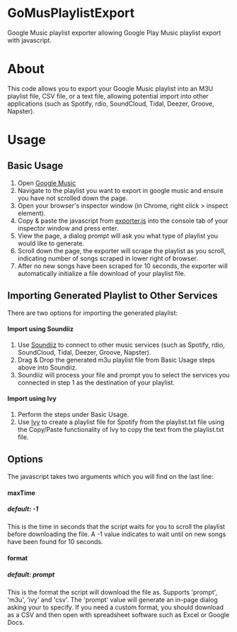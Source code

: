 # GoMusPlaylistExport
Google Music playlist exporter allowing Google Play Music playlist export with javascript.

# About
This code allows you to export your Google Music playlist into an M3U playlist file, CSV file, or a text file, allowing potential import into other applications (such as Spotify, rdio, SoundCloud, Tidal, Deezer, Groove, Napster).

# Usage
## Basic Usage
1. Open [Google Music](https://play.google.com/music/)
2. Navigate to the playlist you want to export in google music and ensure you have not scrolled down the page.
3. Open your browser's inspector window (in Chrome, right click > inspect element).
4. Copy & paste the javascript from [exporter.js](https://raw.githubusercontent.com/patiek/GoMusPlaylistExport/master/exporter.js) into the console tab of your inspector window and press enter.
5. View the page, a dialog prompt will ask you what type of playlist you would like to generate.
6. Scroll down the page, the exporter will scrape the playlist as you scroll, indicating number of songs scraped in lower right of browser.
7. After no new songs have been scraped for 10 seconds, the exporter will automatically initialize a file download of your playlist file.

## Importing Generated Playlist to Other Services
There are two options for importing the generated playlist:
#### Import using Soundiiz
1. Use [Soundiiz](http://soundiiz.com/) to connect to other music services (such as Spotify, rdio, SoundCloud, Tidal, Deezer, Groove, Napster).
2. Drag & Drop the generated m3u playlist file from Basic Usage steps above into Soundiiz.
3. Soundiiz will process your file and prompt you to select the services you connected in step 1 as the destination of your playlist.

#### Import using Ivy
1. Perform the steps under Basic Usage.
2. Use [Ivy](http://www.ivyishere.org/) to create a playlist file for Spotify from the playlist.txt file using the Copy/Paste functionality of Ivy to copy the text from the playlist.txt file.

## Options
The javascript takes two arguments which you will find on the last line:
#### maxTime 
##### default: -1
This is the time in seconds that the script waits for you to scroll the playlist before downloading the file. 
A -1 value indicates to wait until on new songs have been found for 10 seconds.
#### format
##### default: prompt
This is the format the script will download the file as. Supports 'prompt', 'm3u', 'ivy' and 'csv'. The 'prompt' value will generate an in-page dialog asking your to specify. 
If you need a custom format, you should download as a CSV and then open with spreadsheet software such as Excel or Google Docs.
